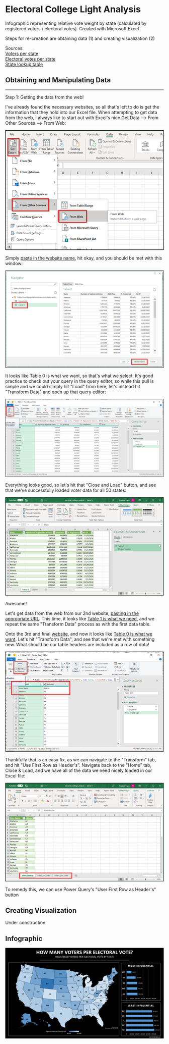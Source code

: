 # Electoral College Light Analysis

Infographic representing relative vote weight by state (calculated by registered voters / electoral votes). Created with Microsoft Excel

Steps for re-creation are obtaining data (1) and creating visualization (2)

Sources:<br/>
[Voters per state](https://worldpopulationreview.com/state-rankings/number-of-registered-voters-by-state)<br/>
[Electoral votes per state](https://state.1keydata.com/state-electoral-votes.php)<br/>
[State lookup table](https://www.extendoffice.com/documents/excel/3332-excel-convert-state-name-to-abbreviation.html)<br/>

## Obtaining and Manipulating Data

----------------

Step 1: Getting the data from the web!

I've already found the necessary websites, so all that's left to do is get the information that they hold into our Excel file. When attempting to get data from the web, I always like to start out with Excel's nice Get Data --> From Other Sources --> From Web:

![pic_1](https://raw.githubusercontent.com/Pressed-In/Electoral_College/main/Project_Pics/pic_1_b.png)

Simply [paste in the website name](https://raw.githubusercontent.com/Pressed-In/Electoral_College/main/Project_Pics/pic_2_b.png), hit okay, and you should be met with this window:

![pic_3](https://raw.githubusercontent.com/Pressed-In/Electoral_College/main/Project_Pics/pic_3_b.png)

It looks like Table 0 is what we want, so that's what we select. It's good practice to check out your query in the query editor, so while this pull is simple and we could simply hit "Load" from here, let's instead hit "Transform Data" and open up that query editor:

![pic_4](https://github.com/Pressed-In/Electoral_College/blob/main/Project_Pics/pic_4_b.png)

Everything looks good, so let's hit that "Close and Load" button, and see that we've successfully loaded voter data for all 50 states:

![pic_5](https://raw.githubusercontent.com/Pressed-In/Electoral_College/main/Project_Pics/pic_5_b.png)

Awesome!

Let's get data from the web from our 2nd website, [pasting in the appropriate URL](https://raw.githubusercontent.com/Pressed-In/Electoral_College/main/Project_Pics/pic_6_b.png). This time, it looks like [Table 1 is what we need](https://raw.githubusercontent.com/Pressed-In/Electoral_College/main/Project_Pics/pic_7_b.png), and we repeat the same "Transform Data" process as with the first data table.

Onto the 3rd and final [website](https://raw.githubusercontent.com/Pressed-In/Electoral_College/main/Project_Pics/pic_8_b.png), and now it looks like [Table 0 is what we want](https://raw.githubusercontent.com/Pressed-In/Electoral_College/main/Project_Pics/pic_9_b.png). Let's hit "Transform Data", and see that we're met with something new. What should be our table headers are included as a row of data!

![pic_10](https://raw.githubusercontent.com/Pressed-In/Electoral_College/main/Project_Pics/pic_10_b.png)

Thankfully that is an easy fix, as we can navigate to the "Transform" tab, and hit "Use First Row as Header's". Navigate back to the "Home" tab, Close & Load, and we have all of the data we need nicely loaded in our Excel file:

![pic_11](https://raw.githubusercontent.com/Pressed-In/Electoral_College/main/Project_Pics/pic_11_b.png)



To remedy this, we can use Power Query's "User First Row as Header's" button



## Creating Visualization

Under construction

## Infographic

![Infographic](https://raw.githubusercontent.com/Pressed-In/Electoral_College/main/electoral_weight_viz.png)
